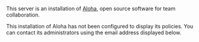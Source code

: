 This server is an installation of [Aloha](https://aloha.com), open
source software for team collaboration.

This installation of Aloha has not been configured to display its
policies. You can contact its administrators using the email address
displayed below.
